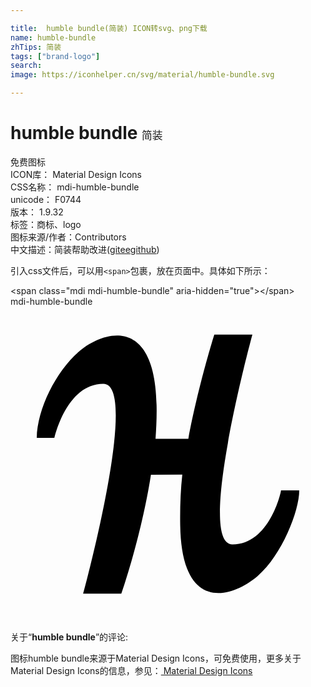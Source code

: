 ```yaml
---

title:  humble bundle(简装) ICON转svg、png下载
name: humble-bundle
zhTips: 简装
tags: ["brand-logo"]
search: 
image: https://iconhelper.cn/svg/material/humble-bundle.svg

---
```


# humble bundle  <small style="font-size: 60%;font-weight: 100">简装</small>


<div class="detail-page">
<p>
<span><span class="badge-success badge">免费图标</span> </span>
<br/>
<span>
ICON库：
<span class="badge-secondary badge">Material Design Icons</span> 
</span>
<br/>
<span>
CSS名称：
<span class="badge-secondary badge">mdi-humble-bundle</span> 
</span>
<br/>
<span>
unicode：
<span class="badge-secondary badge">F0744</span> 
<copy-btn content='F0744' btn-title=""></copy-btn>
<copy-btn :content='String.fromCodePoint(parseInt("F0744", 16))' btn-title="复制U"></copy-btn>
</span>
<br/>
<span>
版本：
<span class="badge-secondary badge">1.9.32</span> 
</span><br/><span>标签：<span class="badge-light badge"><router-link to="/tags/brand-logo.html">商标、logo</router-link></span></span>
<br/>
<span>图标来源/作者：<span class="badge-light badge">Contributors</span></span> 
<br/>
<span class="zh-detail">中文描述：<span class="badge-primary badge">简装</span><span class="help-link"><span>帮助改进</span>(<a href="https://gitee.com/liuwave/icon-helper/edit/master/json/material/humble-bundle.json" target="_blank" rel="noopener noreferrer">gitee</a><a href="https://github.com/liuwave/icon-helper/edit/master/json/material/humble-bundle.json" target="_blank" rel="noopener noreferrer">github</a></span>)</span><br/>
</p>
</div>
<div class="alert alert-dark">
  <i class="mdi mdi-humble-bundle mdi-48px"></i>
  <i class="mdi mdi-humble-bundle mdi-36px"></i>
  <i class="mdi mdi-humble-bundle mdi-24px"></i>
  <i class="mdi mdi-humble-bundle mdi-18px"></i>
</div>
<div>
  <p>引入css文件后，可以用<code>&lt;span&gt;</code>包裹，放在页面中。具体如下所示：    
  </p>
  <div class="alert alert-primary" style="font-size: 14px">
    &lt;span class="mdi mdi-humble-bundle" aria-hidden="true"&gt;&lt;/span&gt;
    <copy-btn content='<span class="mdi mdi-humble-bundle" aria-hidden="true"></span>'></copy-btn>
  </div>
  <div class="alert alert-secondary">
    <i class="mdi mdi-humble-bundle"
    style="font-size: 24px"
    aria-hidden="true"></i> mdi-humble-bundle
    <copy-btn content="mdi-humble-bundle" btn-title="复制图标名称"></copy-btn>
  </div>
</div>
<div id="svg" class="svg-wrap">
<svg xmlns="http://www.w3.org/2000/svg" viewBox="0 0 24 24"><path d="M16.91,18.12C14.09,18.12 18.43,2.13 18.43,2.13H15.53C15.53,2.13 14.34,5.89 13.55,10.07H11.05C11.11,9.21 11.15,8.34 11.13,7.5C11,0.59 7,1.87 5.18,3.45C3.47,4.95 2.03,7.8 2,10C2.27,10 3.35,10 3.35,10C3.35,10 4.25,5.88 7.07,5.88C9.89,5.88 5.54,21.87 5.54,21.87H8.45C8.45,21.87 9.95,17.59 10.7,12.81L13.09,12.8C12.95,14.04 12.91,15.4 12.93,16.67C13.04,23.56 17.06,22.08 18.86,20.5C20.67,18.92 22,15.58 22,14H20.61C20.62,14.12 19.73,18.12 16.91,18.12V18.12Z" /></svg>
</div>
<detail full-name='mdi-humble-bundle'></detail>
<div class="icon-detail__container">
<p>关于“<b>humble bundle</b>”的评论:</p>
</div>
<Vssue title="关于“humble bundle”的评论" />    
<div><p>图标humble bundle来源于Material Design Icons，可免费使用，更多关于 Material Design Icons的信息，参见：<a target="_blank" href="https://iconhelper.cn/material.html"> Material Design Icons</a>
</p></div>
